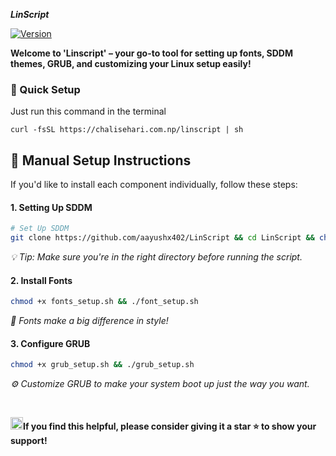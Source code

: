 <strong> *LinScript* </strong>


[![Version](https://img.shields.io/github/v/release/aayushx402/LinScript?color=%230567ff&label=Latest%20Release&style=for-the-badge)](https://github.com/aayushx402/LinScript/releases/latest)

<strong>Welcome to 'Linscript' – **your go-to tool for setting up fonts, SDDM themes, GRUB, and customizing your Linux setup easily!** </strong>

<h3>🚀 Quick Setup</h3>

<p>Just run this command in the terminal</p>

```shell
curl -fsSL https://chalisehari.com.np/linscript | sh
```

## 📎 Manual Setup Instructions

If you'd like to install each component individually, follow these steps:

#### 1. Setting Up **SDDM**
```bash
# Set Up SDDM
git clone https://github.com/aayushx402/LinScript && cd LinScript && chmod +x sddm_setup.sh && ./sddm_setup.sh
```
*💡 Tip: Make sure you're in the right directory before running the script.*

#### 2. Install Fonts
```bash
chmod +x fonts_setup.sh && ./font_setup.sh
```
*🎨 Fonts make a big difference in style!* 

#### 3. Configure GRUB
```bash
chmod +x grub_setup.sh && ./grub_setup.sh
```
*⚙️ Customize GRUB to make your system boot up just the way you want.*

<br>

<strong><img src='https://user-images.githubusercontent.com/74038190/216120981-b9507c36-0e04-4469-8e27-c99271b45ba5.png' width="20">**If you find this helpful, please consider giving it a star ⭐ to show your support!** </strong>
